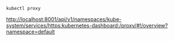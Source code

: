 ```
kubectl proxy
```

[http://localhost:8001/api/v1/namespaces/kube-system/services/https:kubernetes-dashboard:/proxy/#!/overview?namespace=default](http://localhost:8001/api/v1/namespaces/kube-system/services/https:kubernetes-dashboard:/proxy/#!/overview?namespace=default)
